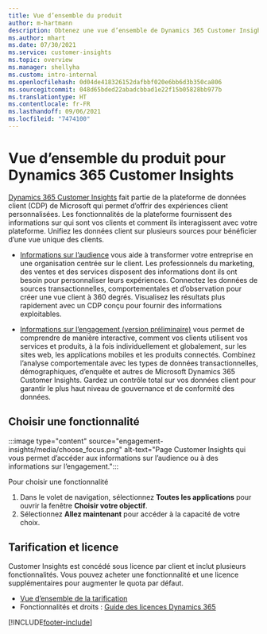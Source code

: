 ```yaml
---
title: Vue d’ensemble du produit
author: m-hartmann
description: Obtenez une vue d’ensemble de Dynamics 365 Customer Insights et de ses fonctionnalités.
ms.author: mhart
ms.date: 07/30/2021
ms.service: customer-insights
ms.topic: overview
ms.manager: shellyha
ms.custom: intro-internal
ms.openlocfilehash: 0d04de418326152dafbbf020e6bb6d3b350ca806
ms.sourcegitcommit: 048d65bded22abadcbbad1e22f15b05828bb977b
ms.translationtype: HT
ms.contentlocale: fr-FR
ms.lasthandoff: 09/06/2021
ms.locfileid: "7474100"
---
```

# <a name="product-overview-for-dynamics-365-customer-insights"></a>Vue d’ensemble du produit pour Dynamics 365 Customer Insights

[Dynamics 365 Customer Insights](https://dynamics.microsoft.com/ai/customer-insights/) fait partie de la plateforme de données client (CDP) de Microsoft qui permet d’offrir des expériences client personnalisées. Les fonctionnalités de la plateforme fournissent des informations sur qui sont vos clients et comment ils interagissent avec votre plateforme. Unifiez les données client sur plusieurs sources pour bénéficier d’une vue unique des clients.


- [Informations sur l’audience](audience-insights/overview.md) vous aide à transformer votre entreprise en une organisation centrée sur le client. Les professionnels du marketing, des ventes et des services disposent des informations dont ils ont besoin pour personnaliser leurs expériences. Connectez les données de sources transactionnelles, comportementales et d’observation pour créer une vue client à 360 degrés. Visualisez les résultats plus rapidement avec un CDP conçu pour fournir des informations exploitables. 

- [Informations sur l’engagement (version préliminaire)](engagement-insights/index.yml) vous permet de comprendre de manière interactive, comment vos clients utilisent vos services et produits, à la fois individuellement et globalement, sur les sites web, les applications mobiles et les produits connectés. Combinez l’analyse comportementale avec les types de données transactionnelles, démographiques, d’enquête et autres de Microsoft Dynamics 365 Customer Insights. Gardez un contrôle total sur vos données client pour garantir le plus haut niveau de gouvernance et de conformité des données.
 
## <a name="choose-a-capability"></a>Choisir une fonctionnalité

:::image type="content" source="engagement-insights/media/choose_focus.png" alt-text="Page Customer Insights qui vous permet d’accéder aux informations sur l’audience ou à des informations sur l’engagement.":::

Pour choisir une fonctionnalité

1. Dans le volet de navigation, sélectionnez **Toutes les applications** pour ouvrir la fenêtre **Choisir votre objectif**.
1. Sélectionnez **Allez maintenant** pour accéder à la capacité de votre choix.

## <a name="pricing-and-licensing"></a>Tarification et licence

Customer Insights est concédé sous licence par client et inclut plusieurs fonctionnalités. Vous pouvez acheter une fonctionnalité et une licence supplémentaires pour augmenter le quota par défaut. 
- [Vue d’ensemble de la tarification](https://dynamics.microsoft.com/ai/customer-insights/pricing/)
- Fonctionnalités et droits : [Guide des licences Dynamics 365](https://go.microsoft.com/fwlink/?LinkId=866544)

[!INCLUDE[footer-include](includes/footer-banner.md)]